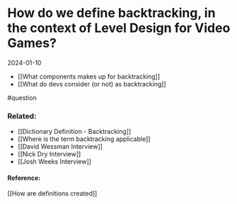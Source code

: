 # How do we define backtracking, in the context of Level Design for Video Games?
2024-01-10

- [[What components makes up for backtracking]]
- [[What do devs consider (or not) as backtracking]]

#question
### Related:
- [[Dictionary Definition - Backtracking]]
- [[Where is the term backtracking applicable]]
- [[David Wessman Interview]]
- [[Nick Dry Interview]]
- [[Josh Weeks Interview]]

#### Reference:
[[How are definitions created]]

